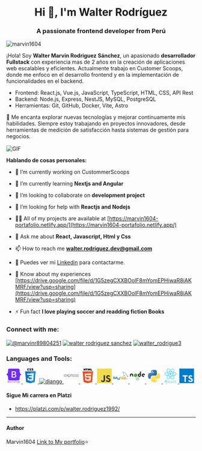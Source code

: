 <h1 align="center">Hi 👋, I'm Walter Rodríguez</h1>
<h3 align="center">A passionate frontend developer from Perú</h3>
<p align="left"> <img src="https://komarev.com/ghpvc/?username=marvin1604&label=Profile%20views&color=0e75b6&style=flat" alt="marvin1604" /> </p>

¡Hola! Soy **Walter Marvin Rodriguez Sánchez**, un apasionado **desarrollador Fullstack** con experiencia mas de 2 años en la creación de aplicaciones web escalables y eficientes. Actualmente trabajo en Customer Scoops, donde me enfoco en el desarrollo frontend y en la implementación de funcionalidades en el backend.

- Frontend: React.js, Vue.js, JavaScript, TypeScript, HTML, CSS, API Rest
- Backend: Node.js, Express, NestJS, MySQL, PostgreSQL
- Herramientas: Git, GitHub, Docker, Vite, Astro

📌 Me encanta explorar nuevas tecnologías y mejorar continuamente mis habilidades. Siempre estoy trabajando en proyectos innovadores, desde herramientas de medición de satisfacción hasta sistemas de gestión para negocios.

  <img align="center" alt="GIF" src="https://i.postimg.cc/R01khndm/javascript.gif" />

**Hablando de cosas personales:**

- 🔭 I’m currently working on CustommerScoops 

- 🌱 I’m currently learning **Nextjs and Angular**

- 👯 I’m looking to collaborate on **development project**

- 🤝 I’m looking for help with **Reactjs and Nodejs**

- 👨‍💻 All of my projects are available at [https://marvin1604-portafolio.netlify.app/](https://marvin1604-portafolio.netlify.app/)

- 💬 Ask me about **React, Javascript, Html y Css**

- 📫 How to reach me **walter.rodriguez.dev@gmail.com**

- 🔗 Puedes ver mi  [Linkedin](https://www.linkedin.com/in/walter-rodriguez-sanchez) para contactarme.

- 📄 Know about my experiences [https://drive.google.com/file/d/1G5zegCXXBOolF8mYomEPHiwaR8iAKMRF/view?usp=sharing](https://drive.google.com/file/d/1G5zegCXXBOolF8mYomEPHiwaR8iAKMRF/view?usp=sharing)

- ⚡ Fun fact **I love playing soccer and readding fiction Books**

<h3 align="left">Connect with me:</h3>
<p align="left">
<a href="https://twitter.com/@marvinr89804251" target="blank"><img align="center" src="https://raw.githubusercontent.com/rahuldkjain/github-profile-readme-generator/master/src/images/icons/Social/twitter.svg" alt="@marvinr89804251" height="30" width="40" /></a>
<a href="https://linkedin.com/in/walter rodriguez sanchez" target="blank"><img align="center" src="https://raw.githubusercontent.com/rahuldkjain/github-profile-readme-generator/master/src/images/icons/Social/linked-in-alt.svg" alt="walter rodriguez sanchez" height="30" width="40" /></a>
<a href="https://www.hackerrank.com/walter_rodrigue3" target="blank"><img align="center" src="https://raw.githubusercontent.com/rahuldkjain/github-profile-readme-generator/master/src/images/icons/Social/hackerrank.svg" alt="walter_rodrigue3" height="30" width="40" /></a>
</p>

<h3 align="left">Languages and Tools:</h3>
<p align="left"> <a href="https://getbootstrap.com" target="_blank" rel="noreferrer"> <img src="https://raw.githubusercontent.com/devicons/devicon/master/icons/bootstrap/bootstrap-plain-wordmark.svg" alt="bootstrap" width="40" height="40"/> </a> <a href="https://www.w3schools.com/css/" target="_blank" rel="noreferrer"> <img src="https://raw.githubusercontent.com/devicons/devicon/master/icons/css3/css3-original-wordmark.svg" alt="css3" width="40" height="40"/> </a> <a href="https://www.djangoproject.com/" target="_blank" rel="noreferrer"> <img src="https://cdn.worldvectorlogo.com/logos/django.svg" alt="django" width="40" height="40"/> </a> <a href="https://expressjs.com" target="_blank" rel="noreferrer"> <img src="https://raw.githubusercontent.com/devicons/devicon/master/icons/express/express-original-wordmark.svg" alt="express" width="40" height="40"/> </a> <a href="https://www.w3.org/html/" target="_blank" rel="noreferrer"> <img src="https://raw.githubusercontent.com/devicons/devicon/master/icons/html5/html5-original-wordmark.svg" alt="html5" width="40" height="40"/> </a> <a href="https://developer.mozilla.org/en-US/docs/Web/JavaScript" target="_blank" rel="noreferrer"> <img src="https://raw.githubusercontent.com/devicons/devicon/master/icons/javascript/javascript-original.svg" alt="javascript" width="40" height="40"/> </a> <a href="https://www.mysql.com/" target="_blank" rel="noreferrer"> <img src="https://raw.githubusercontent.com/devicons/devicon/master/icons/mysql/mysql-original-wordmark.svg" alt="mysql" width="40" height="40"/> </a> <a href="https://nodejs.org" target="_blank" rel="noreferrer"> <img src="https://raw.githubusercontent.com/devicons/devicon/master/icons/nodejs/nodejs-original-wordmark.svg" alt="nodejs" width="40" height="40"/> </a> <a href="https://www.python.org" target="_blank" rel="noreferrer"> <img src="https://raw.githubusercontent.com/devicons/devicon/master/icons/python/python-original.svg" alt="python" width="40" height="40"/> </a> <a href="https://reactjs.org/" target="_blank" rel="noreferrer"> <img src="https://raw.githubusercontent.com/devicons/devicon/master/icons/react/react-original-wordmark.svg" alt="react" width="40" height="40"/> </a> <a href="https://www.typescriptlang.org/" target="_blank" rel="noreferrer"> <img src="https://raw.githubusercontent.com/devicons/devicon/master/icons/typescript/typescript-original.svg" alt="typescript" width="40" height="40"/> </a> </p>





#### Sigue Mi carrera en Platzi
- https://platzi.com/p/walter.rodriguez1992/

------------
#### Author
Marvin1604
[Link to My portfolio](https://marvin1604-portafolio.netlify.app/)⭐<br> 

